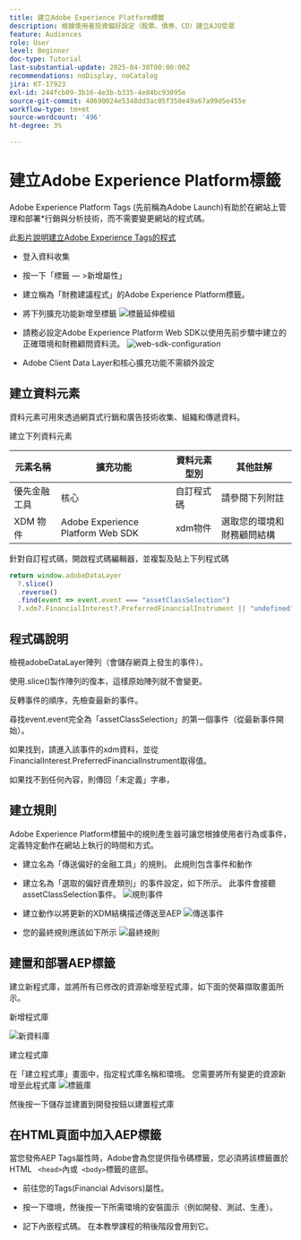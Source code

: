 ```yaml
---
title: 建立Adobe Experience Platform標籤
description: 根據使用者投資偏好設定（股票、債券、CD）建立AJO受眾
feature: Audiences
role: User
level: Beginner
doc-type: Tutorial
last-substantial-update: 2025-04-30T00:00:00Z
recommendations: noDisplay, noCatalog
jira: KT-17923
exl-id: 244fcb09-3b16-4e3b-b335-4e84bc93095e
source-git-commit: 40690024e5348dd3ac05f350e49a67a99d5e455e
workflow-type: tm+mt
source-wordcount: '496'
ht-degree: 3%

---
```


# 建立Adobe Experience Platform標籤

Adobe Experience Platform Tags (先前稱為Adobe Launch)有助於在網站上管理和部署*行銷與分析技術，而不需要變更網站的程式碼。

此[影片說明建立Adobe Experience Tags的程式](https://experienceleague.adobe.com/en/playlists/experience-platform-get-started-with-tags)

* 登入資料收集
* 按一下「標籤 — >新增屬性」
* 建立稱為「財務建議程式」的Adobe Experience Platform標籤。

* 將下列擴充功能新增至標籤
  ![標籤延伸模組](assets/tags-extensions.png)

* 請務必設定Adobe Experience Platform Web SDK以使用先前步驟中建立的正確環境和財務顧問資料流。
  ![web-sdk-configuration](assets/web-sdk-configuration.png)

* Adobe Client Data Layer和核心擴充功能不需額外設定

## 建立資料元素

資料元素可用來透過網頁式行銷和廣告技術收集、組織和傳遞資料。

建立下列資料元素

| 元素名稱 | 擴充功能 | 資料元素型別 | 其他註解 |
|------------------------------|-----------------------------------|-------------------|------------------------------------------------------------------------------------------------------------------------------------------------------------------|
| 優先金融工具 | 核心 | 自訂程式碼 | 請參閱下列附註 |
| XDM 物件 | Adobe Experience Platform Web SDK | xdm物件 | 選取您的環境和財務顧問結構 |


針對自訂程式碼，開啟程式碼編輯器，並複製及貼上下列程式碼

```javascript
return window.adobeDataLayer
  ?.slice()
  .reverse()
  .find(event => event.event === "assetClassSelection")
  ?.xdm?.FinancialInterest?.PreferredFinancialInstrument || "undefined";
```

## 程式碼說明

檢視adobeDataLayer陣列（會儲存網頁上發生的事件）。

使用.slice()製作陣列的復本，這樣原始陣列就不會變更。

反轉事件的順序，先檢查最新的事件。

尋找event.event完全為「assetClassSelection」的第一個事件（從最新事件開始）。

如果找到，請進入該事件的xdm資料，並從FinancialInterest.PreferredFinancialInstrument取得值。

如果找不到任何內容，則傳回「未定義」字串，



## 建立規則

Adobe Experience Platform標籤中的規則產生器可讓您根據使用者行為或事件，定義特定動作在網站上執行的時間和方式。

* 建立名為「傳送偏好的金融工具」的規則。 此規則包含事件和動作


* 建立名為「選取的偏好資產類別」的事件設定，如下所示。 此事件會接聽assetClassSelection事件。
  ![規則事件](assets/rule-event.png)


* 建立動作以將更新的XDM結構描述傳送至AEP
  ![傳送事件](assets/rule-send-event.png)

* 您的最終規則應該如下所示
  ![最終規則](assets/final-rule.png)

## 建置和部署AEP標籤


建立新程式庫，並將所有已修改的資源新增至程式庫，如下面的熒幕擷取畫面所示。

新增程式庫

![新資料庫](assets/tag-add-library.png)

建立程式庫

在「建立程式庫」畫面中，指定程式庫名稱和環境。
您需要將所有變更的資源新增至此程式庫
![標籤庫](assets/tag-build-library.png)

然後按一下儲存並建置到開發按鈕以建置程式庫

## 在HTML頁面中加入AEP標籤

當您發佈AEP Tags屬性時，Adobe會為您提供指令碼標籤，您必須將該標籤置於HTML ``` <head>```內或``` <body>```標籤的底部。

* 前往您的Tags(Financial Advisors)屬性。

* 按一下環境，然後按一下所需環境的安裝圖示（例如開發、測試、生產）。

* 記下內嵌程式碼。 在本教學課程的稍後階段會用到它。
